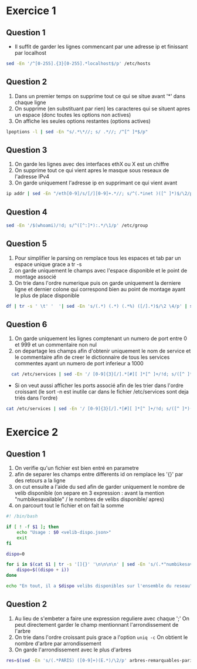 # Exercice 1

## Question 1

- Il suffit de garder les lignes commencant par une adresse ip et finissant par localhost
```bash
sed -En '/^[0-255].{3}[0-255].*localhost$/p' /etc/hosts
```

## Question 2

1. Dans un premier temps on supprime tout ce qui se situe avant '*' dans chaque ligne 
2. On supprime (en substituant par rien) les caracteres qui se situent apres un espace (donc toutes les options non actives)
3. On affiche les seules options restantes (options actives)

```bash
lpoptions -l | sed -En "s/.*\*//; s/ .*//; /^[^ ]*$/p"
```

## Question 3

1. On garde les lignes avec des interfaces ethX ou X est un chiffre
2. On supprime tout ce qui vient apres le masque sous reseaux de l'adresse IPv4
3. On garde uniquement l'adresse ip en supprimant ce qui vient avant 

```bash
ip addr | sed -En "/eth[0-9]/s/[/][0-9]+.*//; s/^(.*inet )([^ ]*)$/\2/p"'
```

## Question 4

```bash
sed -En '/$(whoami)/!d; s/^([^:]*):.*/\1/p' /etc/group 
```

## Question 5

1. Pour simplifier le parsing on remplace tous les espaces et tab par un espace unique grace a tr -s
2. on garde uniquement le champs avec l'espace disponible et le point de montage associé
3. On trie dans l'ordre numerique puis on garde uniquement la derniere ligne et dernier colone qui correspond bien au point de montage ayant le plus de place disponible 

```bash
df | tr -s ' \t' '  '| sed -En 's/(.*) (.*) (.*%) ([/].*)$/\2 \4/p' | sort -n | sed -En 's/.* ([/].*)$/\1/; $p'
```

## Question 6

1. On garde uniquement les lignes comptenant un numero de port entre 0 et 999 et un commentaire non nul
2. on departage les champs afin d'obtenir uniquement le nom de service et le commentaire afin de creer le dictionnaire de tous les services commentes ayant un numero de port inferieur a 1000

```bash 
  cat /etc/services | sed -En '/ [0-9]{3}[/].*[#][ ]*[^ ]+/!d; s/([^ ]*)([ ]+.*)#(.*)$/\1:\3/p' 
 ```

- Si on veut aussi afficher les ports associé afin de les trier dans l'ordre croissant (le sort -n est inutile car dans le fichier /etc/services sont deja triés dans l'ordre)
```bash
cat /etc/services | sed -En '/ [0-9]{3}[/].*[#][ ]*[^ ]+/!d; s/([^ ]*)([ ]+)([0-9]{3})([/].*)#(.*)$/\3\t\1:\5/p' | sort -n
```


# Exercice 2


## Question 1

1. On verifie qu'un fichier est bien entré en parametre
2. afin de separer les champs entre differents id on remplace les '{}' par des retours a la ligne
3. on cut ensuite a l'aide du sed afin de garder uniquement le nombre de velib disponible (on separe en 3 expression : avant la mention "numbikesavailable" / le nombres de velibs disponible/ apres)
4. on parcourt tout le fichier et on fait la somme 

```bash
#! /bin/bash

if [ ! -f $1 ]; then
    echo "Usage : $0 <velib-dispo.json>"
    exit
fi

dispo=0

for i in $(cat $1 | tr -s '[]{}' '\n\n\n\n' | sed -En 's/(.*"numbikesavailable":) ([0-9]*)(,.*)/\2/p' ) ; do
    dispo=$((dispo + i))
done

echo "En tout, il a $dispo velibs disponibles sur l'ensemble du reseau"
```


## Question 2

1. Au lieu de s'embeter a faire une expression reguliere avec chaque ';' On peut directement garder le champ mentionnant l'arrondissement de l'arbre
2. On trie dans l'ordre croissant puis grace a l'option ```uniq -c``` On obtient le nombre d'arbre par arrondissement 
3. On garde l'arrondissement avec le plus d'arbres
```bash
res=$(sed -En 's/(.*PARIS) ([0-9]+)(E.*)/\2/p' arbres-remarquables-paris.csv | sort -n | uniq -c | sort -n | sed -En '$p')
```